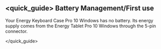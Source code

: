 ## <quick_guide> Battery Management/First use

Your Energy Keyboard Case Pro 10 Windows has no battery. Its energy supply comes from the Energy Tablet Pro 10 Windows through the 5-pin connector.

</quick_guide>
